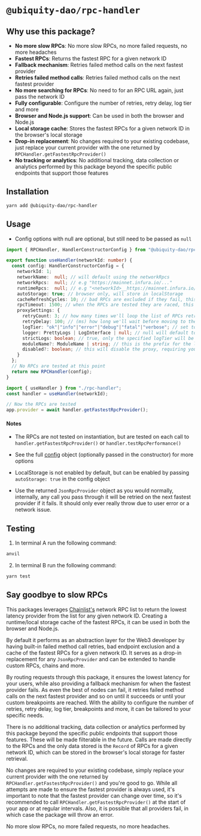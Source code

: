 # `@ubiquity-dao/rpc-handler`

## Why use this package?

- **No more slow RPCs**: No more slow RPCs, no more failed requests, no more headaches
- **Fastest RPCs**: Returns the fastest RPC for a given network ID
- **Fallback mechanism**: Retries failed method calls on the next fastest provider
- **Retries failed method calls**: Retries failed method calls on the next fastest provider
- **No more searching for RPCs**: No need to for an RPC URL again, just pass the network ID
- **Fully configurable**: Configure the number of retries, retry delay, log tier and more
- **Browser and Node.js support**: Can be used in both the browser and Node.js
- **Local storage cache**: Stores the fastest RPCs for a given network ID in the browser's local storage
- **Drop-in replacement**: No changes required to your existing codebase, just replace your current provider with the one returned by `RPCHandler.getFastestRpcProvider()`
- **No tracking or analytics**: No additional tracking, data collection or analytics performed by this package beyond the specific public endpoints that support those features

## Installation

```bash
yarn add @ubiquity-dao/rpc-handler
```

## Usage

- Config options with null are optional, but still need to be passed as `null`

```typescript
import { RPCHandler, HandlerConstructorConfig } from "@ubiquity-dao/rpc-handler/";

export function useHandler(networkId: number) {
  const config: HandlerConstructorConfig = {
    networkId: 1;
    networkName:  null; // will default using the networkRpcs
    networkRpcs:  null; // e.g "https://mainnet.infura.io/..."
    runtimeRpcs:  null; // e.g "<networkId>__https://mainnet.infura.io/..." > "1__https://mainnet.infura.io/..."
    autoStorage: true; // browser only, will store in localStorage
    cacheRefreshCycles: 10; // bad RPCs are excluded if they fail, this is how many cycles before they're re-tested
    rpcTimeout: 1500; // when the RPCs are tested they are raced, this is the max time to allow for a response
    proxySettings: {
      retryCount: 3; // how many times we'll loop the list of RPCs retrying the request before failing
      retryDelay: 100; // (ms) how long we'll wait before moving to the next RPC, best to keep this low
      logTier: "ok"|"info"|"error"|"debug"|"fatal"|"verbose"; // set to "none" for no logs, null will default to "error", "verbose" will log all
      logger: PrettyLogs | LogInterface | null; // null will default to PrettyLogs
      strictLogs: boolean; // true, only the specified logTier will be logged and false all wll be logged.
      moduleName?: ModuleName | string; // this is the prefix for the logs
      disabled?: boolean; // this will disable the proxy, requiring you to handle retry logic etc yourself
    }
  };
  // No RPCs are tested at this point
  return new RPCHandler(config);
}
```

```typescript
import { useHandler } from "./rpc-handler";
const handler = useHandler(networkId);

// Now the RPCs are tested
app.provider = await handler.getFastestRpcProvider();
```

#### Notes

- The RPCs are not tested on instantiation, but are tested on each call to `handler.getFastestRpcProvider()` or `handler.testRpcPerformance()`

- See the full [config](types\handler.ts) object (optionally passed in the constructor) for more options

- LocalStorage is not enabled by default, but can be enabled by passing `autoStorage: true` in the config object

- Use the returned `JsonRpcProvider` object as you would normally, internally, any call you pass through it will be retried on the next fastest provider if it fails. It should only ever really throw due to user error or a network issue.

## Testing

1. In terminal A run the following command:

```bash
anvil
```

2. In terminal B run the following command:

```bash
yarn test
```

## Say goodbye to slow RPCs

This packages leverages [Chainlist's](https://github.com/DefiLlama/chainlist) network RPC list to return the lowest latency provider from the list for any given network ID. Creating a runtime/local storage cache of the fastest RPCs, it can be used in both the browser and Node.js.

By default it performs as an abstraction layer for the Web3 developer by having built-in failed method call retries, bad endpoint exclusion and a cache of the fastest RPCs for a given network ID. It serves as a drop-in replacement for any `JsonRpcProvider` and can be extended to handle custom RPCs, chains and more.

By routing requests through this package, it ensures the lowest latency for your users, while also providing a fallback mechanism for when the fastest provider fails. As even the best of nodes can fail, it retries failed method calls on the next fastest provider and so on until it succeeds or until your custom breakpoints are reached. With the ability to configure the number of retries, retry delay, log tier, breakpoints and more, it can be tailored to your specific needs.

There is no additional tracking, data collection or analytics performed by this package beyond the specific public endpoints that support those features. These will be made filterable in the future. Calls are made directly to the RPCs and the only data stored is the `Record` of RPCs for a given network ID, which can be stored in the browser's local storage for faster retrieval.

No changes are required to your existing codebase, simply replace your current provider with the one returned by `RPCHandler.getFastestRpcProvider()` and you're good to go. While all attempts are made to ensure the fastest provider is always used, it's important to note that the fastest provider can change over time, so it's recommended to call `RPCHandler.getFastestRpcProvider()` at the start of your app or at regular intervals. Also, it is possible that all providers fail, in which case the package will throw an error.

No more slow RPCs, no more failed requests, no more headaches.
